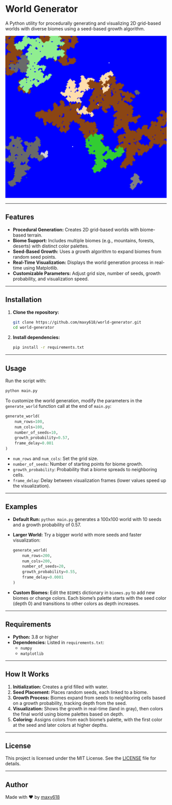 # World Generator

A Python utility for procedurally generating and visualizing 2D grid-based worlds with diverse biomes using a seed-based growth algorithm.

![Generated World](world.png)

---

## Features

- **Procedural Generation:** Creates 2D grid-based worlds with biome-based terrain.
- **Biome Support:** Includes multiple biomes (e.g., mountains, forests, deserts) with distinct color palettes.
- **Seed-Based Growth:** Uses a growth algorithm to expand biomes from random seed points.
- **Real-Time Visualization:** Displays the world generation process in real-time using Matplotlib.
- **Customizable Parameters:** Adjust grid size, number of seeds, growth probability, and visualization speed.

---

## Installation

1. **Clone the repository:**

   ```bash
   git clone https://github.com/maxy618/world-generator.git
   cd world-generator
   ```

2. **Install dependencies:**

   ```bash
   pip install -r requirements.txt
   ```

---

## Usage

Run the script with:

```bash
python main.py
```

To customize the world generation, modify the parameters in the `generate_world` function call at the end of `main.py`:

```python
generate_world(
    num_rows=100,
    num_cols=100,
    number_of_seeds=10,
    growth_probability=0.57,
    frame_delay=0.001
)
```

- `num_rows` and `num_cols`: Set the grid size.
- `number_of_seeds`: Number of starting points for biome growth.
- `growth_probability`: Probability that a biome spreads to neighboring cells.
- `frame_delay`: Delay between visualization frames (lower values speed up the visualization).

---

## Examples

- **Default Run:** `python main.py` generates a 100x100 world with 10 seeds and a growth probability of 0.57.
- **Larger World:** Try a bigger world with more seeds and faster visualization:

  ```python
  generate_world(
      num_rows=200,
      num_cols=200,
      number_of_seeds=20,
      growth_probability=0.55,
      frame_delay=0.0001
  )
  ```

- **Custom Biomes:** Edit the `BIOMES` dictionary in `biomes.py` to add new biomes or change colors. Each biome’s palette starts with the seed color (depth 0) and transitions to other colors as depth increases.

---

## Requirements

- **Python:** 3.8 or higher
- **Dependencies:** Listed in `requirements.txt`:
  - `numpy`
  - `matplotlib`

---

## How It Works

1. **Initialization:** Creates a grid filled with water.
2. **Seed Placement:** Places random seeds, each linked to a biome.
3. **Growth Process:** Biomes expand from seeds to neighboring cells based on a growth probability, tracking depth from the seed.
4. **Visualization:** Shows the growth in real-time (land in gray), then colors the final world using biome palettes based on depth.
5. **Coloring:** Assigns colors from each biome’s palette, with the first color at the seed and later colors at higher depths.

---

## License

This project is licensed under the MIT License. See the [LICENSE](LICENSE) file for details.

---

## Author

Made with ❤️ by [maxy618](https://github.com/maxy618)